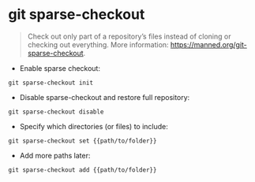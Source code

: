 # git sparse-checkout

> Check out only part of a repository’s files instead of cloning or checking out everything.
> More information: <https://manned.org/git-sparse-checkout>.

- Enable sparse checkout:

`git sparse-checkout init`

- Disable sparse-checkout and restore full repository:

`git sparse-checkout disable`

- Specify which directories (or files) to include:

`git sparse-checkout set {{path/to/folder}}`

- Add more paths later:

`git sparse-checkout add {{path/to/folder}}`
